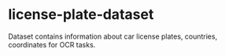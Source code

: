 # license-plate-dataset
Dataset contains information about car license plates, countries, coordinates for OCR tasks.
